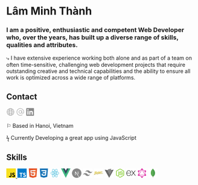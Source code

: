 # Lâm Minh Thành

### I am a positive, enthusiastic and competent Web Developer who, over the years, has built up a diverse range of skills, qualities and attributes.

⤷ I have extensive experience working both alone and as part of a team on often time-sensitive, challenging web development projects that require outstanding creative and technical capabilities and the ability to ensure all work is optimized across a wide range of platforms.

## Contact
<a aligh="left" href="#" target="_blank" rel="noreferrer noopener"><img src="https://raw.githubusercontent.com/0xShapeShifter/dev-story/master/public/images/socials/globe.svg" alt="Website" width="22" height="22" /></a>
<a aligh="left" href="mailto:lmt151099@gmail.com" target="_blank" rel="noreferrer noopener"><img src="https://raw.githubusercontent.com/0xShapeShifter/dev-story/master/public/images/socials/at.svg" alt="Email" width="22" height="22" /></a>
<a aligh="left" href="https://www.linkedin.com/in/l%C3%A2m-minh-th%C3%A0nh-6706b9b9" target="_blank" rel="noreferrer noopener"><img src="https://raw.githubusercontent.com/0xShapeShifter/dev-story/master/public/images/socials/linkedin.svg" alt="LinkedIn" width="22" height="22" /></a> 

⚐ Based in Hanoi, Vietnam

ϟ Currently Developing a great app using JavaScript

## Skills

<a href="https://www.javascript.com" target="_blank" rel="noreferrer noopener">
<img src="./profile/javascript.svg" alt="JavaScript" width="25" height="25" />
</a>
<a href="https://www.typescriptlang.org" target="_blank" rel="noreferrer noopener"><img src="./profile/typescript.svg" alt="Typescript" width="25" height="25" /></a> 
<a href="https://html.com/html5/" target="_blank" rel="noreferrer noopener"><img src="./profile/html.svg" alt="HTML5" width="25" height="25" /></a> 
<a href="https://css3.com" target="_blank" rel="noreferrer noopener"><img src="./profile/css3.svg" alt="CSS3" width="25" height="25" /></a> 
<a href="https://reactjs.org" target="_blank" rel="noreferrer noopener"><img src="./profile/react.svg" alt="React" width="25" height="25" /></a> 
<a href="https://vuejs.org" target="_blank" rel="noreferrer noopener"><img src="./profile/vue.svg" alt="Vue" width="25" height="25" /></a> 
<a href="https://nextjs.org" target="_blank" rel="noreferrer noopener"><img src="https://raw.githubusercontent.com/0xShapeShifter/dev-story/master/public/images/skills/frontend/nextjs.svg" alt="NextJS" width="25" height="25" /></a> 
<a href="http://tailwindcss.com" target="_blank" rel="noreferrer noopener"><img src="https://raw.githubusercontent.com/0xShapeShifter/dev-story/master/public/images/skills/frontend/tailwind.svg" alt="Tailwind" width="25" height="25" /></a> 
<a href="https://babeljs.io" target="_blank" rel="noreferrer noopener"><img src="./profile/babel.svg" alt="Babel" width="25" height="25" /></a> 
<a href="http://vitejs.dev/" target="_blank" rel="noreferrer noopener"><img src="https://raw.githubusercontent.com/0xShapeShifter/dev-story/master/public/images/skills/frontend/vite.svg" alt="Vite" width="25" height="25" /></a> 
<a href="https://nodejs.org" target="_blank" rel="noreferrer noopener"><img src="./profile/node-js.svg" alt="NodeJS" width="25" height="25" /></a> 
<a href="http://expressjs.com" target="_blank" rel="noreferrer noopener"><img src="./profile/express.svg" alt="Express" width="25" height="25" /></a> 
<a href="https://graphql.org" target="_blank" rel="noreferrer noopener"><img src="./profile/graphql.svg" alt="GraphQL" width="25" height="25" /></a> 
<a href="https://www.mongodb.com" target="_blank" rel="noreferrer noopener"><img src="./profile/mongodb.svg" alt="MongoDB" width="25" height="25" /></a>
